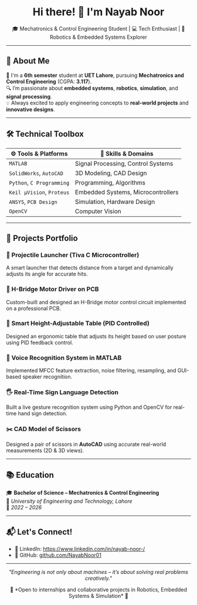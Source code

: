 <h1 align="center">Hi there! 👋 I'm Nayab Noor</h1>

<p align="center">
🎓 Mechatronics & Control Engineering Student | 💻 Tech Enthusiast | 🤖 Robotics & Embedded Systems Explorer  
</p>

---

## 🚀 About Me

🌟 I'm a **6th semester** student at **UET Lahore**, pursuing **Mechatronics and Control Engineering** (CGPA: **3.117**).  
🔍 I’m passionate about **embedded systems**, **robotics**, **simulation**, and **signal processing**.  
💡 Always excited to apply engineering concepts to **real-world projects** and **innovative designs**.

---

## 🛠 Technical Toolbox

| ⚙️ Tools & Platforms        | 🧠 Skills & Domains                |
|----------------------------|-----------------------------------|
| `MATLAB`                   | Signal Processing, Control Systems |
| `SolidWorks`, `AutoCAD`    | 3D Modeling, CAD Design            |
| `Python`, `C Programming`  | Programming, Algorithms            |
| `Keil µVision`, `Proteus`  | Embedded Systems, Microcontrollers |
| `ANSYS`, `PCB Design`      | Simulation, Hardware Design        |
| `OpenCV`                   | Computer Vision                    |

---

## 💼 Projects Portfolio

### 🎯 Projectile Launcher (Tiva C Microcontroller)
A smart launcher that detects distance from a target and dynamically adjusts its angle for accurate hits.

### 🔁 H-Bridge Motor Driver on PCB
Custom-built and designed an H-Bridge motor control circuit implemented on a professional PCB.

### 📏 Smart Height-Adjustable Table (PID Controlled)
Designed an ergonomic table that adjusts its height based on user posture using PID feedback control.

### 🧠 Voice Recognition System in MATLAB
Implemented MFCC feature extraction, noise filtering, resampling, and GUI-based speaker recognition.

### 🖐️ Real-Time Sign Language Detection
Built a live gesture recognition system using Python and OpenCV for real-time hand sign detection.

### ✂️ CAD Model of Scissors
Designed a pair of scissors in **AutoCAD** using accurate real-world measurements (2D & 3D views).

---

## 📚 Education

🎓 **Bachelor of Science – Mechatronics & Control Engineering**  
🏫 *University of Engineering and Technology, Lahore*  
📆 *2022 – 2026*  


---

## 📬 Let's Connect!

- 💼 LinkedIn:  https://www.linkedin.com/in/nayab-noor-/
- 🌟 GitHub: [github.com/NayabNoor01](https://github.com/NayabNoor01)

---

<p align="center">
  <i>"Engineering is not only about machines – it’s about solving real problems creatively."</i>  
</p>

<p align="center">
  🚀 *Open to internships and collaborative projects in Robotics, Embedded Systems & Simulation* 🤝
</p>
